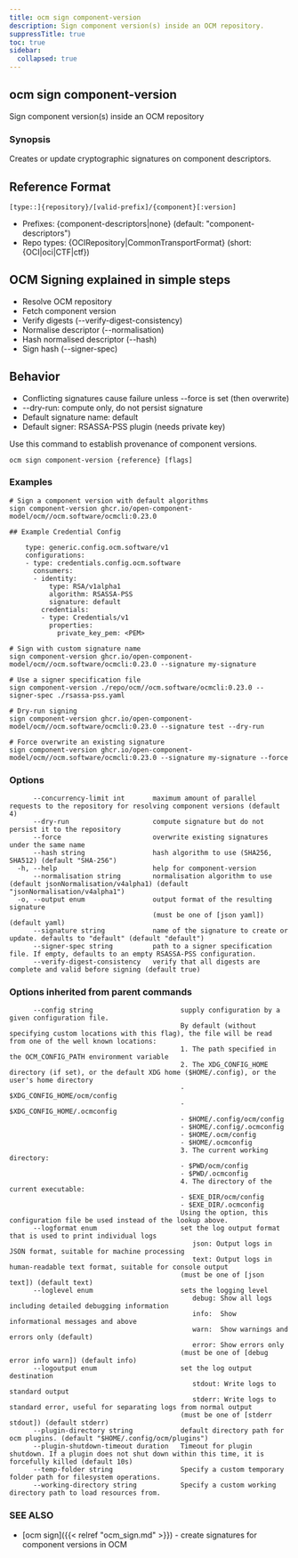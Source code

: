 ```yaml
---
title: ocm sign component-version
description: Sign component version(s) inside an OCM repository.
suppressTitle: true
toc: true
sidebar:
  collapsed: true
---
```


## ocm sign component-version

Sign component version(s) inside an OCM repository

### Synopsis

Creates or update cryptographic signatures on component descriptors.

## Reference Format

	[type::]{repository}/[valid-prefix]/{component}[:version]

- Prefixes: {component-descriptors|none} (default: "component-descriptors")  
- Repo types: {OCIRepository|CommonTransportFormat} (short: {OCI|oci|CTF|ctf})  

## OCM Signing explained in simple steps

- Resolve OCM repository
- Fetch component version  
- Verify digests (--verify-digest-consistency)
- Normalise descriptor (--normalisation)
- Hash normalised descriptor (--hash)
- Sign hash (--signer-spec)

## Behavior
- Conflicting signatures cause failure unless --force is set (then overwrite)
- --dry-run: compute only, do not persist signature
- Default signature name: default
- Default signer: RSASSA-PSS plugin (needs private key)

Use this command to establish provenance of component versions.

```
ocm sign component-version {reference} [flags]
```

### Examples

```
# Sign a component version with default algorithms
sign component-version ghcr.io/open-component-model/ocm//ocm.software/ocmcli:0.23.0

## Example Credential Config

    type: generic.config.ocm.software/v1
    configurations:
    - type: credentials.config.ocm.software
      consumers:
      - identity:
          type: RSA/v1alpha1
          algorithm: RSASSA-PSS
          signature: default
        credentials:
        - type: Credentials/v1
          properties:
            private_key_pem: <PEM>

# Sign with custom signature name
sign component-version ghcr.io/open-component-model/ocm//ocm.software/ocmcli:0.23.0 --signature my-signature

# Use a signer specification file
sign component-version ./repo/ocm//ocm.software/ocmcli:0.23.0 --signer-spec ./rsassa-pss.yaml

# Dry-run signing
sign component-version ghcr.io/open-component-model/ocm//ocm.software/ocmcli:0.23.0 --signature test --dry-run

# Force overwrite an existing signature
sign component-version ghcr.io/open-component-model/ocm//ocm.software/ocmcli:0.23.0 --signature my-signature --force
```

### Options

```
      --concurrency-limit int       maximum amount of parallel requests to the repository for resolving component versions (default 4)
      --dry-run                     compute signature but do not persist it to the repository
      --force                       overwrite existing signatures under the same name
      --hash string                 hash algorithm to use (SHA256, SHA512) (default "SHA-256")
  -h, --help                        help for component-version
      --normalisation string        normalisation algorithm to use (default jsonNormalisation/v4alpha1) (default "jsonNormalisation/v4alpha1")
  -o, --output enum                 output format of the resulting signature
                                    (must be one of [json yaml]) (default yaml)
      --signature string            name of the signature to create or update. defaults to "default" (default "default")
      --signer-spec string          path to a signer specification file. If empty, defaults to an empty RSASSA-PSS configuration.
      --verify-digest-consistency   verify that all digests are complete and valid before signing (default true)
```

### Options inherited from parent commands

```
      --config string                      supply configuration by a given configuration file.
                                           By default (without specifying custom locations with this flag), the file will be read from one of the well known locations:
                                           1. The path specified in the OCM_CONFIG_PATH environment variable
                                           2. The XDG_CONFIG_HOME directory (if set), or the default XDG home ($HOME/.config), or the user's home directory
                                           - $XDG_CONFIG_HOME/ocm/config
                                           - $XDG_CONFIG_HOME/.ocmconfig
                                           - $HOME/.config/ocm/config
                                           - $HOME/.config/.ocmconfig
                                           - $HOME/.ocm/config
                                           - $HOME/.ocmconfig
                                           3. The current working directory:
                                           - $PWD/ocm/config
                                           - $PWD/.ocmconfig
                                           4. The directory of the current executable:
                                           - $EXE_DIR/ocm/config
                                           - $EXE_DIR/.ocmconfig
                                           Using the option, this configuration file be used instead of the lookup above.
      --logformat enum                     set the log output format that is used to print individual logs
                                              json: Output logs in JSON format, suitable for machine processing
                                              text: Output logs in human-readable text format, suitable for console output
                                           (must be one of [json text]) (default text)
      --loglevel enum                      sets the logging level
                                              debug: Show all logs including detailed debugging information
                                              info:  Show informational messages and above
                                              warn:  Show warnings and errors only (default)
                                              error: Show errors only
                                           (must be one of [debug error info warn]) (default info)
      --logoutput enum                     set the log output destination
                                              stdout: Write logs to standard output
                                              stderr: Write logs to standard error, useful for separating logs from normal output
                                           (must be one of [stderr stdout]) (default stderr)
      --plugin-directory string            default directory path for ocm plugins. (default "$HOME/.config/ocm/plugins")
      --plugin-shutdown-timeout duration   Timeout for plugin shutdown. If a plugin does not shut down within this time, it is forcefully killed (default 10s)
      --temp-folder string                 Specify a custom temporary folder path for filesystem operations.
      --working-directory string           Specify a custom working directory path to load resources from.
```

### SEE ALSO

* [ocm sign]({{< relref "ocm_sign.md" >}})	 - create signatures for component versions in OCM

